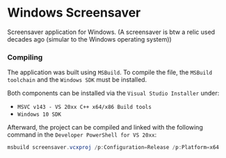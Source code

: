 # Windows Screensaver

Screensaver application for Windows.
(A screensaver is btw a relic used decades ago (simular to the Windows operating system))

### Compiling

The application was built using `MSBuild`. To compile the file, the `MSBuild toolchain` and the `Windows SDK` must be installed.

Both components can be installed via the `Visual Studio Installer` under:

- `MSVC v143 - VS 20xx C++ x64/x86 Build tools`
- `Windows 10 SDK`

Afterward, the project can be compiled and linked with the following command in the `Developer PowerShell for VS 20xx`:

```powershell
msbuild screensaver.vcxproj /p:Configuration=Release /p:Platform=x64
```